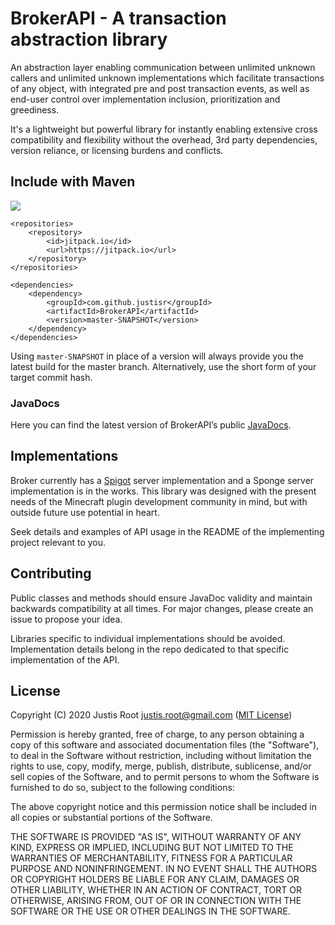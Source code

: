 # BrokerAPI - A transaction abstraction library 

An abstraction layer enabling communication between unlimited unknown callers and unlimited unknown implementations which facilitate transactions of any object, with integrated pre and post transaction events, as well as end-user control over implementation inclusion, prioritization and greediness.

It's a lightweight but powerful library for instantly enabling extensive cross compatibility and flexibility without the overhead, 3rd party dependencies, version reliance, or licensing burdens and conflicts.

## Include with Maven
[![](https://jitci.com/gh/justisr/BrokerAPI/svg)](https://jitci.com/gh/justisr/BrokerAPI) 
```
<repositories>
    <repository>
        <id>jitpack.io</id>
        <url>https://jitpack.io</url>
    </repository>
</repositories>

<dependencies>
    <dependency>
        <groupId>com.github.justisr</groupId>
        <artifactId>BrokerAPI</artifactId>
        <version>master-SNAPSHOT</version>
    </dependency>
</dependencies>
```
Using `master-SNAPSHOT` in place of a version will always provide you the latest build for the master branch. Alternatively, use the short form of your target commit hash.

### JavaDocs 
Here you can find the latest version of BrokerAPI’s public [JavaDocs](http://jitpack.io/com/github/justisr/BrokerAPI/latest/javadoc/).

## Implementations
Broker currently has a [Spigot](https://github.com/justisr/Broker-Spigot) server implementation and a Sponge server implementation is in the works.
This library was designed with the present needs of the Minecraft plugin development community in mind, but with outside future use potential in heart.

Seek details and examples of API usage in the README of the implementing project relevant to you.

## Contributing
Public classes and methods should ensure JavaDoc validity and maintain backwards compatibility at all times. For major changes, please create an issue to propose your idea.

Libraries specific to individual implementations should be avoided. Implementation details belong in the repo dedicated to that specific implementation of the API.


## License
Copyright (C) 2020 Justis Root justis.root@gmail.com
([MIT License](https://choosealicense.com/licenses/mit/))

Permission is hereby granted, free of charge, to any person obtaining a copy
of this software and associated documentation files (the "Software"), to deal
in the Software without restriction, including without limitation the rights
to use, copy, modify, merge, publish, distribute, sublicense, and/or sell
copies of the Software, and to permit persons to whom the Software is
furnished to do so, subject to the following conditions:

The above copyright notice and this permission notice shall be included in all
copies or substantial portions of the Software.

THE SOFTWARE IS PROVIDED "AS IS", WITHOUT WARRANTY OF ANY KIND, EXPRESS OR
IMPLIED, INCLUDING BUT NOT LIMITED TO THE WARRANTIES OF MERCHANTABILITY,
FITNESS FOR A PARTICULAR PURPOSE AND NONINFRINGEMENT. IN NO EVENT SHALL THE
AUTHORS OR COPYRIGHT HOLDERS BE LIABLE FOR ANY CLAIM, DAMAGES OR OTHER
LIABILITY, WHETHER IN AN ACTION OF CONTRACT, TORT OR OTHERWISE, ARISING FROM,
OUT OF OR IN CONNECTION WITH THE SOFTWARE OR THE USE OR OTHER DEALINGS IN THE
SOFTWARE.
